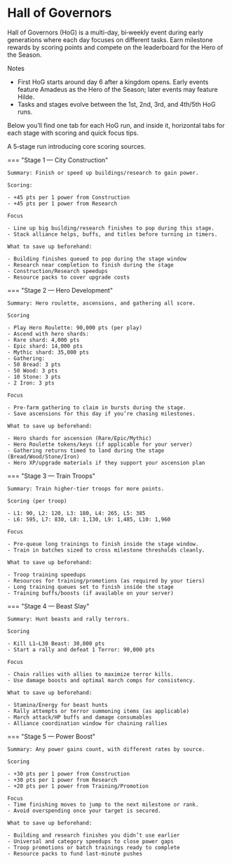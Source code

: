 # Hall of Governors

Hall of Governors (HoG) is a multi-day, bi‑weekly event during early generations where each day focuses on different tasks. Earn milestone rewards by scoring points and compete on the leaderboard for the Hero of the Season.

Notes
- First HoG starts around day 6 after a kingdom opens. Early events feature Amadeus as the Hero of the Season; later events may feature Hilde.
- Tasks and stages evolve between the 1st, 2nd, 3rd, and 4th/5th HoG runs.

Below you’ll find one tab for each HoG run, and inside it, horizontal tabs for each stage with scoring and quick focus tips.


A 5‑stage run introducing core scoring sources.

=== "Stage 1 — City Construction"

    Summary: Finish or speed up buildings/research to gain power.

    Scoring:

    - +45 pts per 1 power from Construction
    - +45 pts per 1 power from Research

    Focus

    - Line up big building/research finishes to pop during this stage.
    - Stack alliance helps, buffs, and titles before turning in timers.

    What to save up beforehand:
    
    - Building finishes queued to pop during the stage window
    - Research near completion to finish during the stage
    - Construction/Research speedups
    - Resource packs to cover upgrade costs

=== "Stage 2 — Hero Development"

    Summary: Hero roulette, ascensions, and gathering all score.

    Scoring

    - Play Hero Roulette: 90,000 pts (per play)
    - Ascend with hero shards:
    - Rare shard: 4,000 pts
    - Epic shard: 14,000 pts
    - Mythic shard: 35,000 pts
    - Gathering:
    - 50 Bread: 3 pts
    - 50 Wood: 3 pts
    - 10 Stone: 3 pts
    - 2 Iron: 3 pts

    Focus

    - Pre‑farm gathering to claim in bursts during the stage.
    - Save ascensions for this day if you’re chasing milestones.

    What to save up beforehand:

    - Hero shards for ascension (Rare/Epic/Mythic)
    - Hero Roulette tokens/keys (if applicable for your server)
    - Gathering returns timed to land during the stage (Bread/Wood/Stone/Iron)
    - Hero XP/upgrade materials if they support your ascension plan

=== "Stage 3 — Train Troops"

    Summary: Train higher‑tier troops for more points.

    Scoring (per troop)

    - L1: 90, L2: 120, L3: 180, L4: 265, L5: 385
    - L6: 595, L7: 830, L8: 1,130, L9: 1,485, L10: 1,960

    Focus

    - Pre‑queue long trainings to finish inside the stage window.
    - Train in batches sized to cross milestone thresholds cleanly.

    What to save up beforehand:

    - Troop training speedups
    - Resources for training/promotions (as required by your tiers)
    - Long training queues set to finish inside the stage
    - Training buffs/boosts (if available on your server)

=== "Stage 4 — Beast Slay"

    Summary: Hunt beasts and rally terrors.

    Scoring

    - Kill L1–L30 Beast: 30,000 pts
    - Start a rally and defeat 1 Terror: 90,000 pts

    Focus

    - Chain rallies with allies to maximize terror kills.
    - Use damage boosts and optimal march comps for consistency.

    What to save up beforehand:

    - Stamina/Energy for beast hunts
    - Rally attempts or terror summoning items (as applicable)
    - March attack/HP buffs and damage consumables
    - Alliance coordination window for chaining rallies

=== "Stage 5 — Power Boost"

    Summary: Any power gains count, with different rates by source.

    Scoring

    - +30 pts per 1 power from Construction
    - +30 pts per 1 power from Research
    - +20 pts per 1 power from Training/Promotion

    Focus
    - Time finishing moves to jump to the next milestone or rank.
    - Avoid overspending once your target is secured.

    What to save up beforehand:

    - Building and research finishes you didn’t use earlier
    - Universal and category speedups to close power gaps
    - Troop promotions or batch trainings ready to complete
    - Resource packs to fund last‑minute pushes

